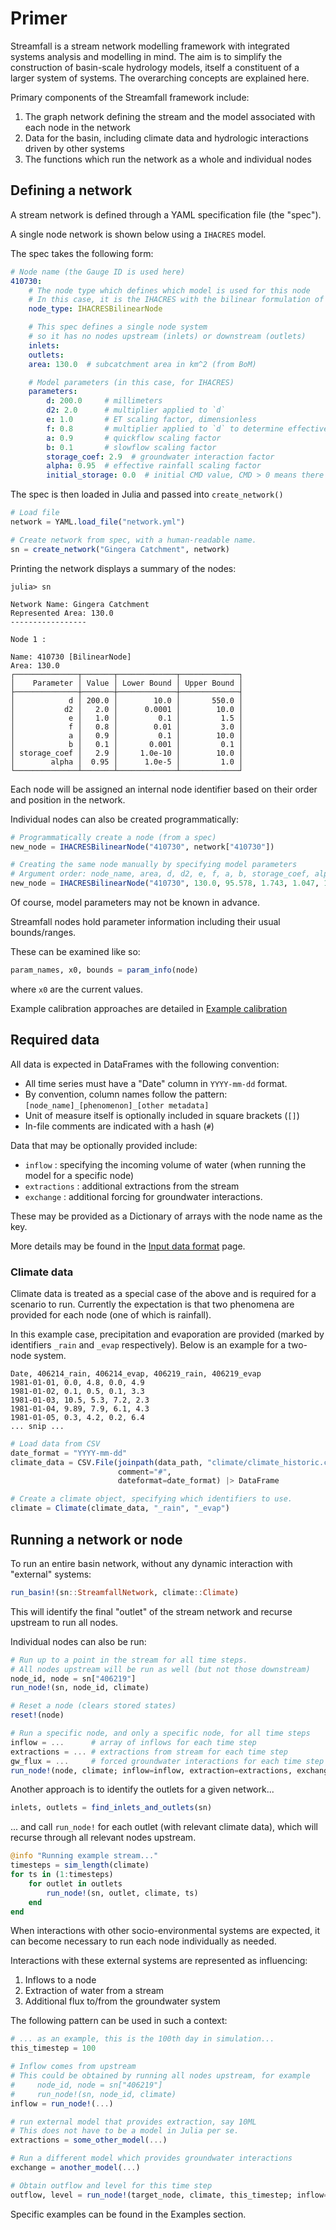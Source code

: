 # Primer

Streamfall is a stream network modelling framework with integrated systems analysis and modelling in mind. The aim is to simplify the construction of basin-scale hydrology models, itself a constituent of a larger system of systems. The overarching concepts are explained here.

Primary components of the Streamfall framework include:

1. The graph network defining the stream and the model associated with each node in the network
2. Data for the basin, including climate data and hydrologic interactions driven by other systems
3. The functions which run the network as a whole and individual nodes

## Defining a network

A stream network is defined through a YAML specification file (the "spec").

A single node network is shown below using a `IHACRES` model.

The spec takes the following form:

```YAML
# Node name (the Gauge ID is used here)
410730:
    # The node type which defines which model is used for this node
    # In this case, it is the IHACRES with the bilinear formulation of the CMD module
    node_type: IHACRESBilinearNode

    # This spec defines a single node system
    # so it has no nodes upstream (inlets) or downstream (outlets)
    inlets:
    outlets:
    area: 130.0  # subcatchment area in km^2 (from BoM)

    # Model parameters (in this case, for IHACRES)
    parameters:
        d: 200.0     # millimeters
        d2: 2.0      # multiplier applied to `d`
        e: 1.0       # ET scaling factor, dimensionless
        f: 0.8       # multiplier applied to `d` to determine effective rainfall, dimensionless
        a: 0.9       # quickflow scaling factor
        b: 0.1       # slowflow scaling factor
        storage_coef: 2.9  # groundwater interaction factor
        alpha: 0.95  # effective rainfall scaling factor
        initial_storage: 0.0  # initial CMD value, CMD > 0 means there is a deficit
```

The spec is then loaded in Julia and passed into `create_network()`

```julia
# Load file
network = YAML.load_file("network.yml")

# Create network from spec, with a human-readable name.
sn = create_network("Gingera Catchment", network)
```

Printing the network displays a summary of the nodes:

```julia-repl
julia> sn

Network Name: Gingera Catchment
Represented Area: 130.0
-----------------

Node 1 :

Name: 410730 [BilinearNode]
Area: 130.0
┌──────────────┬───────┬─────────────┬─────────────┐
│    Parameter │ Value │ Lower Bound │ Upper Bound │
├──────────────┼───────┼─────────────┼─────────────┤
│            d │ 200.0 │        10.0 │       550.0 │
│           d2 │   2.0 │      0.0001 │        10.0 │
│            e │   1.0 │         0.1 │         1.5 │
│            f │   0.8 │        0.01 │         3.0 │
│            a │   0.9 │         0.1 │        10.0 │
│            b │   0.1 │       0.001 │         0.1 │
│ storage_coef │   2.9 │     1.0e-10 │        10.0 │
│        alpha │  0.95 │      1.0e-5 │         1.0 │
└──────────────┴───────┴─────────────┴─────────────┘
```


Each node will be assigned an internal node identifier based on their order and position
in the network.

Individual nodes can also be created programmatically:

```julia
# Programmatically create a node (from a spec)
new_node = IHACRESBilinearNode("410730", network["410730"])

# Creating the same node manually by specifying model parameters
# Argument order: node_name, area, d, d2, e, f, a, b, storage_coef, alpha, initial cmd, initial quickflow, initial slowflow, initial gw_store
new_node = IHACRESBilinearNode("410730", 130.0, 95.578, 1.743, 1.047, 1.315, 99.134, 0.259, 2.9, 0.785, 100.0, 0.0, 0.0, 0.0)
```

Of course, model parameters may not be known in advance.

Streamfall nodes hold parameter information including their usual bounds/ranges.

These can be examined like so:

```julia
param_names, x0, bounds = param_info(node)
```

where `x0` are the current values.

Example calibration approaches are detailed in [Example calibration](@ref)

## Required data

All data is expected in DataFrames with the following convention:

- All time series must have a "Date" column in `YYYY-mm-dd` format.
- By convention, column names follow the pattern: `[node_name]_[phenomenon]_[other metadata]`
- Unit of measure itself is optionally included in square brackets (`[]`)
- In-file comments are indicated with a hash (`#`)


Data that may be optionally provided include:

- `inflow` : specifying the incoming volume of water (when running the model for a specific node)
- `extractions` : additional extractions from the stream
- `exchange` : additional forcing for groundwater interactions.


These may be provided as a Dictionary of arrays with the node name as the key.

More details may be found in the [Input data format](@ref) page.

### Climate data

Climate data is treated as a special case of the above and is required for a scenario to run.
Currently the expectation is that two phenomena are provided for each node (one of which is rainfall).

In this example case, precipitation and evaporation are provided (marked by identifiers `_rain` and `_evap` respectively). Below is an example for a two-node system.

```csv
Date, 406214_rain, 406214_evap, 406219_rain, 406219_evap
1981-01-01, 0.0, 4.8, 0.0, 4.9
1981-01-02, 0.1, 0.5, 0.1, 3.3
1981-01-03, 10.5, 5.3, 7.2, 2.3
1981-01-04, 9.89, 7.9, 6.1, 4.3
1981-01-05, 0.3, 4.2, 0.2, 6.4
... snip ...
```

```julia
# Load data from CSV
date_format = "YYYY-mm-dd"
climate_data = CSV.File(joinpath(data_path, "climate/climate_historic.csv"),
                        comment="#",
                        dateformat=date_format) |> DataFrame

# Create a climate object, specifying which identifiers to use.
climate = Climate(climate_data, "_rain", "_evap")
```

## Running a network or node

To run an entire basin network, without any dynamic interaction with "external" systems:

```julia
run_basin!(sn::StreamfallNetwork, climate::Climate)
```

This will identify the final "outlet" of the stream network and recurse upstream to run all nodes.

Individual nodes can also be run:

```julia
# Run up to a point in the stream for all time steps.
# All nodes upstream will be run as well (but not those downstream)
node_id, node = sn["406219"]
run_node!(sn, node_id, climate)

# Reset a node (clears stored states)
reset!(node)

# Run a specific node, and only a specific node, for all time steps
inflow = ...      # array of inflows for each time step
extractions = ... # extractions from stream for each time step
gw_flux = ...     # forced groundwater interactions for each time step
run_node!(node, climate; inflow=inflow, extraction=extractions, exchange=gw_flux)
```

Another approach is to identify the outlets for a given network...

```julia
inlets, outlets = find_inlets_and_outlets(sn)
```

... and call `run_node!` for each outlet (with relevant climate data), which will recurse through all relevant nodes upstream.


```julia
@info "Running example stream..."
timesteps = sim_length(climate)
for ts in (1:timesteps)
    for outlet in outlets
        run_node!(sn, outlet, climate, ts)
    end
end
```

When interactions with other socio-environmental systems are expected, it can become necessary to run each node individually as needed.

Interactions with these external systems are represented as influencing:

1. Inflows to a node
2. Extraction of water from a stream
3. Additional flux to/from the groundwater system

The following pattern can be used in such a context:


```julia
# ... as an example, this is the 100th day in simulation...
this_timestep = 100

# Inflow comes from upstream
# This could be obtained by running all nodes upstream, for example
#     node_id, node = sn["406219"]
#     run_node!(sn, node_id, climate)
inflow = run_node!(...)

# run external model that provides extraction, say 10ML
# This does not have to be a model in Julia per se.
extractions = some_other_model(...)

# Run a different model which provides groundwater interactions
exchange = another_model(...)

# Obtain outflow and level for this time step
outflow, level = run_node!(target_node, climate, this_timestep; inflow=inflow, extraction=extractions, exchange=exchange)
```

Specific examples can be found in the Examples section.
